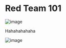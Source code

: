 # Red Team 101

![image](https://github.com/user-attachments/assets/96a9179b-c7ef-4af6-a51c-57bb7484a009)

Hahahahahaha

![image](https://github.com/user-attachments/assets/5b12b156-454a-438f-973c-373fbe9716ca)
